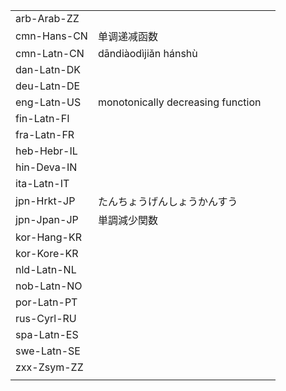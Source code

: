 | | | |
|-|-|-|
| arb-Arab-ZZ |  |  |
| cmn-Hans-CN | 单调递减函数 |  |
| cmn-Latn-CN | dāndiàodìjiǎn hánshù |  |
| dan-Latn-DK |  |  |
| deu-Latn-DE |  |  |
| eng-Latn-US | monotonically decreasing function |  |
| fin-Latn-FI |  |  |
| fra-Latn-FR |  |  |
| heb-Hebr-IL |  |  |
| hin-Deva-IN |  |  |
| ita-Latn-IT |  |  |
| jpn-Hrkt-JP | たんちょうげんしょうかんすう |  |
| jpn-Jpan-JP | 単調減少関数 |  |
| kor-Hang-KR |  |  |
| kor-Kore-KR |  |  |
| nld-Latn-NL |  |  |
| nob-Latn-NO |  |  |
| por-Latn-PT |  |  |
| rus-Cyrl-RU |  |  |
| spa-Latn-ES |  |  |
| swe-Latn-SE |  |  |
| zxx-Zsym-ZZ |  |  |
|  |  |  |
